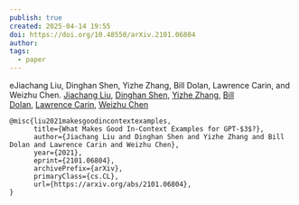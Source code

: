 ```yaml
---
publish: true
created: 2025-04-14 19:55
doi: https://doi.org/10.48550/arXiv.2101.06804
author: 
tags:
  - paper
---
```

eJiachang Liu, Dinghan Shen, Yizhe Zhang, Bill Dolan, Lawrence Carin, and Weizhu Chen. 
[Jiachang Liu](https://arxiv.org/search/cs?searchtype=author&query=Liu,+J), [Dinghan Shen](https://arxiv.org/search/cs?searchtype=author&query=Shen,+D), [Yizhe Zhang](https://arxiv.org/search/cs?searchtype=author&query=Zhang,+Y), [Bill Dolan](https://arxiv.org/search/cs?searchtype=author&query=Dolan,+B), [Lawrence Carin](https://arxiv.org/search/cs?searchtype=author&query=Carin,+L), [Weizhu Chen](https://arxiv.org/search/cs?searchtype=author&query=Chen,+W)

```
@misc{liu2021makesgoodincontextexamples,
      title={What Makes Good In-Context Examples for GPT-$3$?}, 
      author={Jiachang Liu and Dinghan Shen and Yizhe Zhang and Bill Dolan and Lawrence Carin and Weizhu Chen},
      year={2021},
      eprint={2101.06804},
      archivePrefix={arXiv},
      primaryClass={cs.CL},
      url={https://arxiv.org/abs/2101.06804}, 
}
```